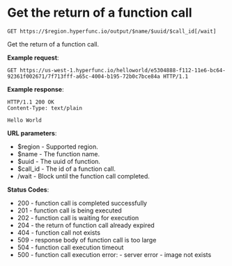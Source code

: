 # Get the return of a function call

`GET https://$region.hyperfunc.io/output/$name/$uuid/$call_id[/wait]`

Get the return of a function call.

**Example request**:

```
GET https://us-west-1.hyperfunc.io/helloworld/e5304888-f112-11e6-bc64-92361f002671/7f713fff-a65c-4004-b195-72b0c7bce84a HTTP/1.1
```

**Example response**:

```
HTTP/1.1 200 OK
Content-Type: text/plain

Hello World
```

**URL parameters**:

* $region - Supported region.
* $name - The function name.
* $uuid - The uuid of function.
* $call_id - The id of a function call.
* /wait - Block until the function call completed.

**Status Codes**:

* 200 - function call is completed successfully
* 201 - function call is being executed
* 202 - function call is waiting for execution
* 204 - the return of function call already expired
* 404 - function call not exists
* 509 - response body of function call is too large
* 504 - function call execution timeout
* 500 - function call execution error:
        - server error
        - image not exists
